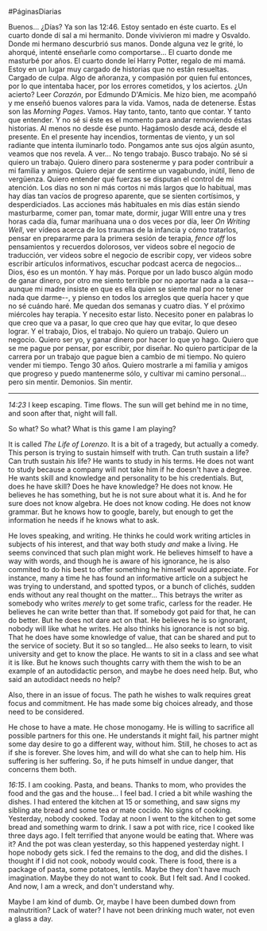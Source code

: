 #PáginasDiarias 

Buenos... ¿Días? Ya son las 12:46. Estoy sentado en éste cuarto. Es el cuarto donde dí sal a mi hermanito. Donde vivivieron mi madre y Osvaldo. Donde mi hermano descurbrió sus manos. Donde alguna vez le grité, lo ahorqué, intenté enseñarle como comportarse... El cuarto donde me masturbé por años. El cuarto donde leí Harry Potter, regalo de mi mamá. Estoy en un lugar muy cargado de historias que no están resueltas. Cargado de culpa. Algo de añoranza, y compasión por quien fuí entonces, por lo que intentaba hacer, por los errores cometidos, y los aciertos. ¿Un acierto? Leer *Corazón*, por Edmundo D'Amicis. Me hizo bien, me acompañó y me enseñó buenos valores para la vida. Vamos, nada de detenerse. Éstas son las *Morning Pages*. Vamos. Hay tanto, tanto, tanto que contar. Y tanto que entender. Y no sé si éste es el momento para andar removiendo éstas historias. Al menos no desde ése punto. Hagámoslo desde acá, desde el presente. En el presente hay incendios, tormentas de viento, y un sol radiante que intenta iluminarlo todo. Pongamos ante sus ojos algún asunto, veamos que nos revela. A ver... No tengo trabajo. Busco trabajo. No sé si quiero un trabajo. Quiero dinero para sostenerme y para poder contribuír a mi familia y amigos. Quiero dejar de sentirme un vagabundo, inútil, lleno de vergüenza. Quiero entender qué fuerzas se disputan el control de mi atención. Los días no son ni más cortos ni más largos que lo habitual, mas hay días tan vacíos de progreso aparente, que se sienten cortísimos, y desperdiciados. Las acciones más habituales en mis días están siendo masturbarme, comer pan, tomar mate, dormir, jugar WIII entre una y tres horas cada día, fumar marihuana una o dos veces por día, leer *On Writing Well*, ver vídeos acerca de los traumas de la infancia y cómo tratarlos, pensar en prepararme para la primera sesión de terapia, *fence off* los pensamientos y recuerdos dolorosos, ver videos sobre el negocio de traducción, ver videos sobre el negocio de escribir copy, ver videos sobre escribir artículos informativos, escuchar podcast acerca de negocios... Dios, éso es un montón. Y hay más. Porque por un lado busco algún modo de ganar dinero, por otro me siento terrible por no aportar nada a la casa--aunque mi madre insiste en que es ella quien se siente mal por no tener nada que darme--, y pienso en todos los arreglos que quería hacer y que no sé cuándo haré. Me quedan dos semanas y cuatro días. Y el próximo miércoles hay terapia. Y necesito estar listo. Necesito poner en palabras lo que creo que va a pasar, lo que creo que hay que evitar, lo que deseo lograr. Y el trabajo, Dios, el trabajo. No quiero un trabajo. Quiero un negocio. Quiero ser yo, y ganar dinero por hacer lo que yo hago. Quiero que se me pague por pensar, por escribir, por diseñar. No quiero participar de la carrera por un trabajo que pague bien a cambio de mi tiempo. No quiero vender mi tiempo. Tengo 30 años. Quiero mostrarle a mi familia y amigos que progreso y puedo mantenerme sólo, y cultivar mi camino personal... pero sin mentir. Demonios. Sin mentir.

---
*14:23* I keep escaping. Time flows. The sun will get behind me in no time, and soon after that, night will fall.

So what? So what? What is this game I am playing?

It is called *The Life of Lorenzo*. It is a bit of a tragedy, but actually a comedy. This person is trying to sustain himself with truth. Can truth sustain a life? Can truth sustain *his* life? He wants to study in his terms. He does not want to study because a company will not take him if he doesn't have a degree. He wants skill and knowledge and personality to be his credentials. But, does he have skill? Does he have knowledge? He does not know. He believes he has something, but he is not sure about what it is. And he for sure does not know algebra. He does not know coding. He does not know grammar. But he knows how to google, barely, but enough to get the information he needs if he knows what to ask.

He loves speaking, and writing. He thinks he could work writing articles in subjects of his interest, and that way both study *and* make a living. He seems convinced that such plan might work. He believes himself to have a way with words, and though he is aware of his ignorance, he is also commited to do his best to offer something he himself would appreciate. For instance, many a time he has found an informative article on a subject he was trying to understand, and spotted typos, or a bunch of clichés, sudden ends without any real thought on the matter... This betrays the writer as somebody who writes *merely* to get some trafic, carless for the reader. He believes he can write better than that. If somebody got paid for that, he can do better. But he does not dare act on that. He believes he is so ignorant, nobody will like what he writes. He also thinks his ignorance is not so big. That he does have some knowledge of value, that can be shared and put to the service of society. But it so so tangled... He also seeks to learn, to visit university and get to know the place. He wants to sit in a class and see what it is like. But he knows such thoughts carry with them the wish to be an example of an autodidactic person, and maybe he does need help. But, who said an autodidact needs no help?

Also, there in an issue of focus. The path he wishes to walk requires great focus and commitment. He has made some big choices already, and those need to be considered.

He chose to have a mate. He chose monogamy. He is willing to sacrifice all possible partners for this one. He understands it might fail, his partner might some day desire to go a different way, without him. Still, he choses to act as if she is forever. She loves him, and will do what she can to help him. His suffering is her suffering. So, if he puts himself in undue danger, that concerns them both.

*16:15*. I am cooking. Pasta, and beans. Thanks to mom, who provides the food and the gas and the house... I feel bad. I cried a bit while washing the dishes. I had entered the kitchen at 15 or something, and saw signs my sibling ate bread and some tea or mate cocido. No signs of cooking. Yesterday, nobody cooked. Today at noon I went to the kitchen to get some bread and something warm to drink. I saw a pot with rice, rice I cooked like three days ago. I felt terrified that anyone would be eating that. Where was it? And the pot was clean yesterday, so this happened yesterday night. I hope nobody gets sick. I fed the remains to the dog, and did the dishes. I thought if I did not cook, nobody would cook. There is food, there is a package of pasta, some potatoes, lentils. Maybe they don't have much imagination. Maybe they do not want to cook. But I felt sad. And I cooked. And now, I am a wreck, and don't understand why.

Maybe I am kind of dumb. Or, maybe I have been dumbed down from malnutrition? Lack of water? I have not been drinking much water, not even a glass a day.